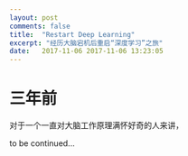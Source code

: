 ```yaml
---
layout: post
comments: false
title:  "Restart Deep Learning"
excerpt: "经历大脑宕机后重启“深度学习”之旅"
date:   2017-11-06 2017-11-06 13:23:05
---
```


# 三年前

对于一个一直对大脑工作原理满怀好奇的人来讲，

to be continued...
